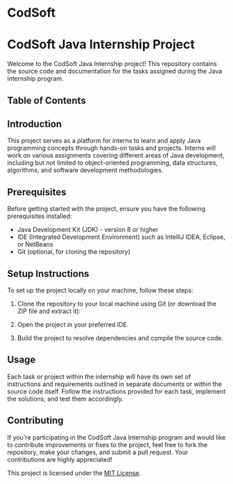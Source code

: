 # CodSoft
# CodSoft Java Internship Project

Welcome to the CodSoft Java Internship project! This repository contains the source code and documentation for the tasks assigned during the Java internship program.

## Table of Contents



## Introduction

This project serves as a platform for interns to learn and apply Java programming concepts through hands-on tasks and projects.
Interns will work on various assignments covering different areas of Java development, including but not limited to object-oriented programming, data structures, algorithms, and software development methodologies.

## Prerequisites

Before getting started with the project, ensure you have the following prerequisites installed:

- Java Development Kit (JDK) - version 8 or higher
- IDE (Integrated Development Environment) such as IntelliJ IDEA, Eclipse, or NetBeans
- Git (optional, for cloning the repository)

## Setup Instructions

To set up the project locally on your machine, follow these steps:

1. Clone the repository to your local machine using Git (or download the ZIP file and extract it):
   
2. Open the project in your preferred IDE.

3. Build the project to resolve dependencies and compile the source code.

## Usage

Each task or project within the internship will have its own set of instructions and requirements outlined in separate documents or within the source code itself.
Follow the instructions provided for each task, implement the solutions, and test them accordingly.

## Contributing

If you're participating in the CodSoft Java Internship program and would like to contribute improvements or fixes to the project,
feel free to fork the repository, make your changes, and submit a pull request. Your contributions are highly appreciated!



This project is licensed under the [MIT License](LICENSE).




